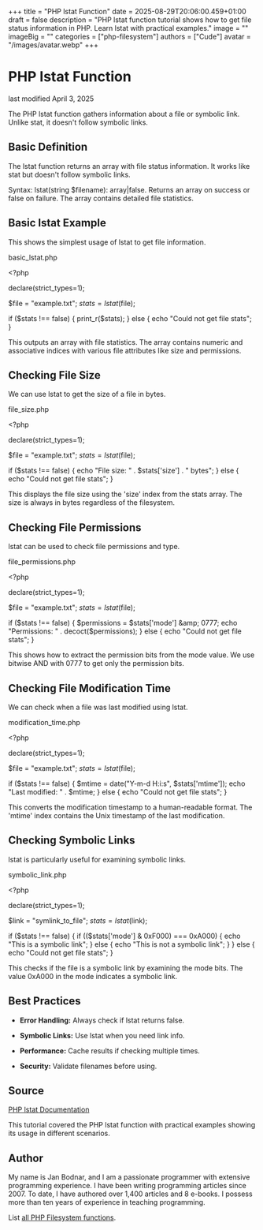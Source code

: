 +++
title = "PHP lstat Function"
date = 2025-08-29T20:06:00.459+01:00
draft = false
description = "PHP lstat function tutorial shows how to get file status information in PHP. Learn lstat with practical examples."
image = ""
imageBig = ""
categories = ["php-filesystem"]
authors = ["Cude"]
avatar = "/images/avatar.webp"
+++

# PHP lstat Function

last modified April 3, 2025

The PHP lstat function gathers information about a file or symbolic
link. Unlike stat, it doesn't follow symbolic links.

## Basic Definition

The lstat function returns an array with file status information.
It works like stat but doesn't follow symbolic links.

Syntax: lstat(string $filename): array|false. Returns an array on
success or false on failure. The array contains detailed file statistics.

## Basic lstat Example

This shows the simplest usage of lstat to get file information.

basic_lstat.php
  

&lt;?php

declare(strict_types=1);

$file = "example.txt";
$stats = lstat($file);

if ($stats !== false) {
    print_r($stats);
} else {
    echo "Could not get file stats";
}

This outputs an array with file statistics. The array contains numeric and
associative indices with various file attributes like size and permissions.

## Checking File Size

We can use lstat to get the size of a file in bytes.

file_size.php
  

&lt;?php

declare(strict_types=1);

$file = "example.txt";
$stats = lstat($file);

if ($stats !== false) {
    echo "File size: " . $stats['size'] . " bytes";
} else {
    echo "Could not get file stats";
}

This displays the file size using the 'size' index from the stats array. The size
is always in bytes regardless of the filesystem.

## Checking File Permissions

lstat can be used to check file permissions and type.

file_permissions.php
  

&lt;?php

declare(strict_types=1);

$file = "example.txt";
$stats = lstat($file);

if ($stats !== false) {
    $permissions = $stats['mode'] &amp; 0777;
    echo "Permissions: " . decoct($permissions);
} else {
    echo "Could not get file stats";
}

This shows how to extract the permission bits from the mode value. We use bitwise
AND with 0777 to get only the permission bits.

## Checking File Modification Time

We can check when a file was last modified using lstat.

modification_time.php
  

&lt;?php

declare(strict_types=1);

$file = "example.txt";
$stats = lstat($file);

if ($stats !== false) {
    $mtime = date("Y-m-d H:i:s", $stats['mtime']);
    echo "Last modified: " . $mtime;
} else {
    echo "Could not get file stats";
}

This converts the modification timestamp to a human-readable format. The 'mtime'
index contains the Unix timestamp of the last modification.

## Checking Symbolic Links

lstat is particularly useful for examining symbolic links.

symbolic_link.php
  

&lt;?php

declare(strict_types=1);

$link = "symlink_to_file";
$stats = lstat($link);

if ($stats !== false) {
    if (($stats['mode'] &amp; 0xF000) === 0xA000) {
        echo "This is a symbolic link";
    } else {
        echo "This is not a symbolic link";
    }
} else {
    echo "Could not get file stats";
}

This checks if the file is a symbolic link by examining the mode bits. The value
0xA000 in the mode indicates a symbolic link.

## Best Practices

- **Error Handling:** Always check if lstat returns false.

- **Symbolic Links:** Use lstat when you need link info.

- **Performance:** Cache results if checking multiple times.

- **Security:** Validate filenames before using.

## Source

[PHP lstat Documentation](https://www.php.net/manual/en/function.lstat.php)

This tutorial covered the PHP lstat function with practical
examples showing its usage in different scenarios.

## Author

My name is Jan Bodnar, and I am a passionate programmer with extensive
programming experience. I have been writing programming articles since 2007.
To date, I have authored over 1,400 articles and 8 e-books. I possess more
than ten years of experience in teaching programming.

List [all PHP Filesystem functions](/php/#php-fs).